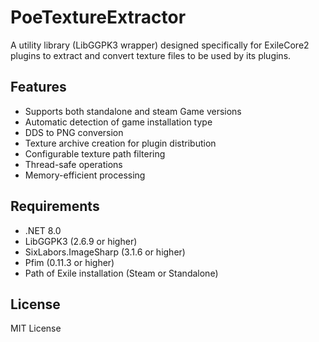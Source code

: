 # PoeTextureExtractor

A utility library (LibGGPK3 wrapper) designed specifically for ExileCore2 plugins to extract and convert texture files to be used by its plugins.

## Features

- Supports both standalone and steam Game versions
- Automatic detection of game installation type
- DDS to PNG conversion
- Texture archive creation for plugin distribution
- Configurable texture path filtering
- Thread-safe operations
- Memory-efficient processing

## Requirements

- .NET 8.0
- LibGGPK3 (2.6.9 or higher)
- SixLabors.ImageSharp (3.1.6 or higher)
- Pfim (0.11.3 or higher)
- Path of Exile installation (Steam or Standalone)

## License

MIT License